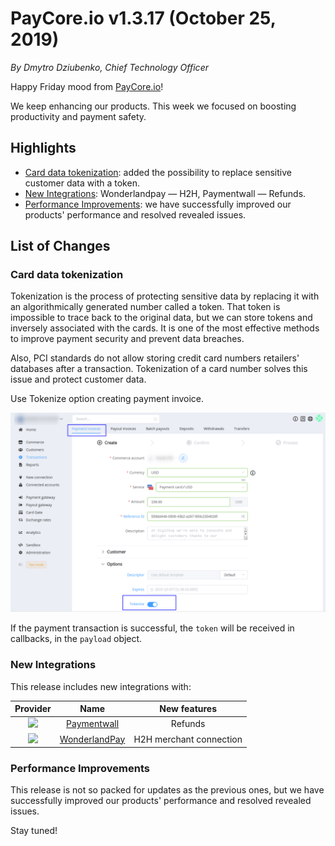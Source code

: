 # **PayCore.io v1.3.17 (October 25, 2019)**

*By Dmytro Dziubenko, Chief Technology Officer*

Happy Friday mood from [PayCore.io](http://paycore.io/)!

We keep enhancing our products. This week we focused on boosting productivity and payment safety.  

## Highlights

* [Card data tokenization](#card-data-tokenization): added the possibility to replace sensitive customer data with a token.
* [New Integrations](#integration-upgrade): Wonderlandpay &mdash; H2H, Paymentwall &mdash; Refunds.
* [Performance Improvements](#performance-improvements): we have successfully improved our products' performance and resolved revealed issues.

## List of Changes

### Card data tokenization

Tokenization is the process of protecting sensitive data by replacing it with an algorithmically generated number called a token. That token is impossible to trace back to the original data, but we can store tokens and inversely associated with the cards. It is one of the most effective methods to improve payment security and prevent data breaches.

Also, PCI standards do not allow storing credit card numbers retailers' databases after a transaction. Tokenization of a card number solves this issue and protect customer data.

Use Tokenize option creating payment invoice.

![Tokenize](images/v1.3.17/tokenize.png)

If the payment transaction is successful, the `token` will be received in callbacks, in the `payload` object.

### New Integrations

This release includes new integrations with:

| Provider | Name  | New features |
|:-:|:-:|:-:|
| <img src="https://static.openfintech.io/payment_providers/paymentwall/logo.svg?w=70" width="70px"> | [Paymentwall](/connectors/paymentwall/) | Refunds |
|<img src="../images/v1.3.17/temporary-logo-wlandpay.png" width="70px"> | [WonderlandPay](/connectors/wlandpay/) | H2H merchant connection |

### Performance Improvements

This release is not so packed for updates as the previous ones, but we have successfully improved our products' performance and resolved revealed issues.

Stay tuned!
